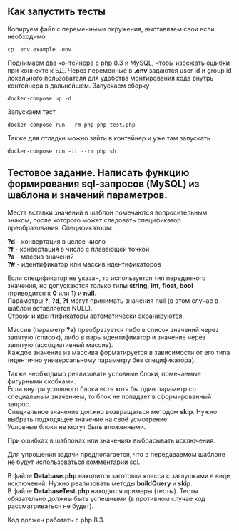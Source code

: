 ## Как запустить тесты

Копируем файл с переменными окружения, выставляем свои если необходимо
```shell
cp .env.example .env
```
Поднимаем два контейнера с php 8.3 и MySQL, чтобы избежать ошибки при коннекте к БД.
Через переменные в **.env** задаются user id и group id локального пользователя для удобства монтирования кода внутрь контейнера в дальнейшем.
Запускаем сборку
```shell
docker-compose up -d
```
Запускаем тест
```shell
docker-compose run --rm php php test.php
```
Также для отладки можно зайти в контейнер и уже там запускать
```shell
docker-compose run -it --rm php sh
```

## Тестовое задание. Написать функцию формирования sql-запросов (MySQL) из шаблона и значений параметров.

Места вставки значений в шаблон помечаются вопросительным знаком, после которого может следовать спецификатор преобразования.
Спецификаторы:

**?d** - конвертация в целое число  
**?f** - конвертация в число с плавающей точкой  
**?a** - массив значений  
**?#** - идентификатор или массив идентификаторов  

Если спецификатор не указан, то используется тип переданного значения, но допускаются только типы **string**, **int**, **float**, **bool** (приводится к **0** или **1**) и **null**.  
Параметры **?**, **?d**, **?f** могут принимать значения null (в этом случае в шаблон вставляется NULL).  
Строки и идентификаторы автоматически экранируются.  

Массив (параметр **?a**) преобразуется либо в список значений через запятую (список), либо в пары идентификатор и значение через запятую (ассоциативный массив).  
Каждое значение из массива форматируется в зависимости от его типа (идентично универсальному параметру без спецификатора).  

Также необходимо реализовать условные блоки, помечаемые фигурными скобками.  
Если внутри условного блока есть хотя бы один параметр со специальным значением, то блок не попадает в сформированный запрос.  
Специальное значение должно возвращаться методом **skip**. Нужно выбрать подходящее значение на своё усмотрение.  
Условные блоки не могут быть вложенными.  

При ошибках в шаблонах или значениях выбрасывать исключения.  

Для упрощения задачи предполагается, что в передаваемом шаблоне не будут использоваться комментарии sql.  

В файле **Database.php** находится заготовка класса с заглушками в виде исключений. Нужно реализовать методы **buildQuery** и **skip**.  
В файле **DatabaseTest.php** находятся примеры (тесты). Тесты обязательно должны быть успешными (в противном случае код рассматриваться не будет).   

Код должен работать с php 8.3.
